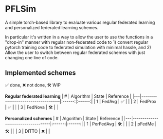 # PFLSim

A simple torch-based library to evaluate various regular federated learning and personalized federated learning schemes. 

In particular it's written in a way to allow the user to use the functions in a "drop-in" manner with regular non-federated code to 1) convert regular pytorch training code to federated simulation with minimal hassle, and 2) Allow the user to switch between regular federated schemes with just changing one line of code.

## Implemented schemes
✅ done, ❌ not done, 🛠️ WIP

**Regular federated learning**
| # | Algorithm                               | State | Reference | 
|---|------------------------------------|:------:|:------:|
| 1 | FedAvg                  |   ✅     |        | 
| 2 | FedProx                 |   ✅     |        |
| 3 | FedNova                 |   🛠️     |        |

**Personalized schemes**
| # | Algorithm                               | State | Reference | 
|---|------------------------------------|:------:|:------:|
| 1 | PerFedAvg               |   🛠️     |        | 
| 2 | pFedMe                  |   🛠     |        |
| 3 | DITTO                   |   ❌     |        |

